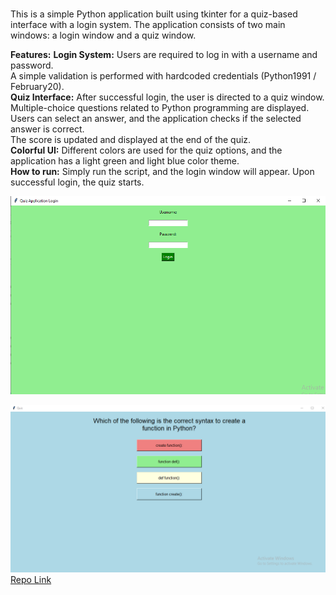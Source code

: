 <br>This is a simple Python application built using tkinter for a quiz-based interface with a login system. The application consists of two main windows: a login window and a quiz window.<br>

<b>Features:</b>
<b>Login System:</b>
Users are required to log in with a username and password.<br>
A simple validation is performed with hardcoded credentials (Python1991 / February20).<br>
<b>Quiz Interface:</b>
After successful login, the user is directed to a quiz window.<br>
Multiple-choice questions related to Python programming are displayed.<br>
Users can select an answer, and the application checks if the selected answer is correct.<br>
The score is updated and displayed at the end of the quiz.<br>
<b>Colorful UI:</b>
Different colors are used for the quiz options, and the application has a light green and light blue color theme.<br>
<b>How to run:</b>
Simply run the script, and the login window will appear. Upon successful login, the quiz starts.<br>

![Quiz Application - Login Page](login%20page.png)


![Quiz Application - Quiz Page](Quiz%20Page.png)
[Repo Link](https://github.com/DwivediAmar/Quiz_Application)
